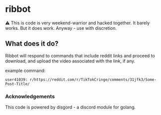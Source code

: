 # ribbot
:warning: This is code is very weekend-warrior and hacked together. It barely works. But it does work. Anyway - use with discretion.

## What does it do?

Ribbot will respond to commands that include reddit links and proceed to download, and upload the video associated with the link, if any.

example command:

```user41039: r/https://reddit.com/r/TikTokCringe/comments/31jfk3/Some-Post-Title/```

### Acknowledgements
This code is powered by disgord - a discord module for golang.